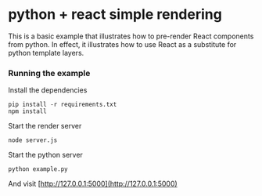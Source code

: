 python + react simple rendering
===============================

This is a basic example that illustrates how to pre-render React components from python. In effect,
it illustrates how to use React as a substitute for python template layers.


### Running the example

Install the dependencies

```
pip install -r requirements.txt
npm install
```

Start the render server

```
node server.js
```

Start the python server

```
python example.py
```

And visit [http://127.0.0.1:5000](http://127.0.0.1:5000)